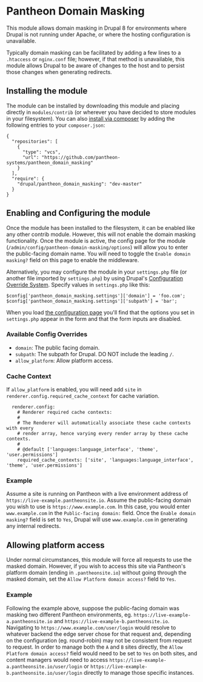 # Pantheon Domain Masking

This module allows domain masking in Drupal 8 for environments where Drupal is not running under Apache, or where the hosting configuration is unavailable.

Typically domain masking can be facilitated by adding a few lines to a `.htaccess` or `nginx.conf` file; however, if that method is unavailable, this module allows Drupal to be aware of changes to the host and to persist those changes when generating redirects.

## Installing the module

The module can be installed by downloading this module and placing directly in `modules/contrib` (or wherever you have decided to store modules in your filesystem). You can also [install via composer](https://getcomposer.org/doc/05-repositories.md#loading-a-package-from-a-vcs-repository) by adding the following entries to your `composer.json`:

```
{
  "repositories": [
    {
      "type": "vcs",
      "url": "https://github.com/pantheon-systems/pantheon_domain_masking"
    }
  ],
  "require": {
    "drupal/pantheon_domain_masking": "dev-master"
  }
}
```

## Enabling and Configuring the module

Once the module has been installed to the filesystem, it can be enabled like any other contrib module. However, this will not enable the domain masking functionality. Once the module is active, the config page for the module (`/admin/config/pantheon-domain-masking/options`) will allow you to enter the public-facing domain name. You will need to toggle the `Enable domain masking?` field on this page to enable the middleware.

Alternatively, you may configure the module in your `settings.php` file (or another file imported by `settings.php`) by using Drupal's [Configuration Override System](https://www.drupal.org/docs/drupal-apis/configuration-api/configuration-override-system). Specify values in `settings.php` like this:

```
$config['pantheon_domain_masking.settings']['domain'] = 'foo.com';
$config['pantheon_domain_masking.settings']['subpath'] = 'bar';
```

When you load [the configuration page](/admin/config/pantheon-domain-masking/options) you'll find that the options you set in `settings.php` appear in the form and that the form inputs are disabled.

### Available Config Overrides

* `domain`: The public facing domain.
* `subpath`: The subpath for Drupal. DO NOT include the leading `/`.
* `allow_platform`: Allow platform access.

### Cache Context

If `allow_platform` is enabled, you will need add `site` in `renderer.config.required_cache_context` for cache variation.

```
  renderer.config:
    # Renderer required cache contexts:
    #
    # The Renderer will automatically associate these cache contexts with every
    # render array, hence varying every render array by these cache contexts.
    #
    # @default ['languages:language_interface', 'theme', 'user.permissions']
    required_cache_contexts: ['site', 'languages:language_interface', 'theme', 'user.permissions']
```

### Example

Assume a site is running on Pantheon with a live environment address of `https://live-example.pantheonsite.io`. Assume the public-facing domain you wish to use is `https://www.example.com`. In this case, you would enter `www.example.com` in the `Public-facing domain:` field. Once the `Enable domain masking?` field is set to `Yes`, Drupal will use `www.example.com` in generating any internal redirects.

## Allowing platform access

Under normal circumstances, this module will force all requests to use the masked domain. However, if you wish to access this site via Pantheon's platform domain (ending in `.pantheonsite.io`) without going through the masked domain, set the `Allow Platform domain access?` field to `Yes`.

### Example

Following the example above, suppose the public-facing domain was masking two different Pantheon environments, eg. `https://live-example-a.pantheonsite.io` and `https://live-example-b.pantheonsite.io`. Navigating to `https://www.example.com/user/login` would resolve to whatever backend the edge server chose for that request and, depending on the configuration (eg. round-robin) may not be consistent from request to request. In order to manage both the `A` and `B` sites directly, the `Allow Platform domain access?` field would need to be set to `Yes` on both sites, and content managers would need to access `https://live-example-a.pantheonsite.io/user/login` or `https://live-example-b.pantheonsite.io/user/login` directly to manage those specific instances.
